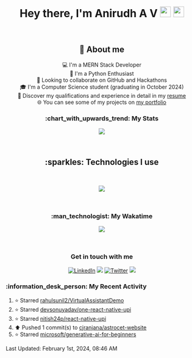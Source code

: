 <h1 align="center">Hey there, I'm Anirudh A V <img src="https://media.giphy.com/media/hvRJCLFzcasrR4ia7z/giphy.gif" width="28"> <img src="https://emojis.slackmojis.com/emojis/images/1531849430/4246/blob-sunglasses.gif?1531849430" width="28"/></h1>

<br>
<h2 align="center"> 📖 About me</h2>
<div align="center">

💻 I'm a MERN Stack Developer<br>
🎨 I'm a Python Enthusiast<br>
💞️ Looking to collaborate on GitHub and Hackathons<br>
🎓 I'm a Computer Science student (graduating in October 2024)<br>
📄 Discover my qualifications and experience in detail in my [resume](https://tinyurl.com/anirudh-a-v-res)<br>
🌐 You can see some of my projects on [my portfolio](https://iamanirudhav.vercel.app/)
<br>
</div>

<h3 align="center">:chart_with_upwards_trend: My Stats</h3>
<p align="center">
  <a href="#">
    <img src="https://github-readme-streak-stats.herokuapp.com/?user=Anirudh-A-V"/>
  </a>
</p>


<br>


<h2 align="center">:sparkles: Technologies I use</h2>
<br>
<p align="center">
  <a href="https://skillicons.dev">
    <img src="https://skillicons.dev/icons?i=react,redux,nodejs,express,tailwind,vite,mongodb,vercel,js,html,css,sass,bootstrap,py,django,firebase,materialui,c,java,git,github,heroku,netlify,mysql,postgres,sqlite,gcp,linux,figma,vscode,md,powershell&perline=8" />
  </a>
</p>

<br>

<div align="center">
<h3>:man_technologist: My Wakatime</h3>
<p align="center">
  <a href="#">
    <img src="https://github-readme-stats.vercel.app/api/wakatime?username=Anirudh_A_V&layout=compact&border_radius=5&theme=default" />
  </a>
</p>
</div>

<br>

<h3 align="center">Get in touch with me</h3>

<p align="center">
  <a href="https://www.linkedin.com/in/anirudh-a-v/" target="_blank"><img alt="LinkedIn" title="LinkedIn" src="https://img.shields.io/badge/-LinkedIn-0077B5?style=for-the-badge&logo=linkedin&logoColor=white"/></a>
  <a href="mailto:anirudh.av02@gmail.com" target="_blank"><img src="https://img.shields.io/badge/Gmail-D14836?style=for-the-badge&logo=gmail&logoColor=white"></a>
  <a href="https://twitter.com/anirudh_av02" target="_blank"><img alt="Twitter" title="Twitter" src="https://img.shields.io/badge/-Twitter-1DA1F2?style=for-the-badge&logo=twitter&logoColor=white"/></a>
  <!--- <a href="#"><img src="https://komarev.com/ghpvc/?username=Anirudh-A-V&style=for-the-badge"></a> --->
  <!---
  <a href=""><img alt="Youtube" title="Youtube" src="https://img.shields.io/badge/-YouTube-red?style=for-the-badge&logo=youtube&logoColor=white"/></a>
  <a href=""><img src="https://img.shields.io/badge/DEV.TO-%230A0A0A.svg?&style=for-the-badge&logo=dev.to&logoColor=white"></a>  --->
  <a href="https://linktr.ee/anirudh.av02" target="_blank"><img src="https://img.shields.io/badge/Linktree-39E09B.svg?style=for-the-badge&logo=Linktree&logoColor=white"></a>


</p>
              

<h3>:information_desk_person: My Recent Activity</h3>


<!--RECENT_ACTIVITY:start-->
1. ⭐ Starred [rahulsunil2/VirtualAssistantDemo](https://github.com/rahulsunil2/VirtualAssistantDemo)<br>
2. ⭐ Starred [devsonuyadav/one-react-native-upi](https://github.com/devsonuyadav/one-react-native-upi)<br>
3. ⭐ Starred [nitish24p/react-native-upi](https://github.com/nitish24p/react-native-upi)<br>
4. ⬆️ Pushed 1 commit(s) to [cjranjana/astrocet-website](https://github.com/cjranjana/astrocet-website)<br>
5. ⭐ Starred [microsoft/generative-ai-for-beginners](https://github.com/microsoft/generative-ai-for-beginners)<br>
<!--RECENT_ACTIVITY:end-->

<!--RECENT_ACTIVITY:last_update-->
Last Updated: February 1st, 2024, 08:46 AM
<!--RECENT_ACTIVITY:last_update_end-->


